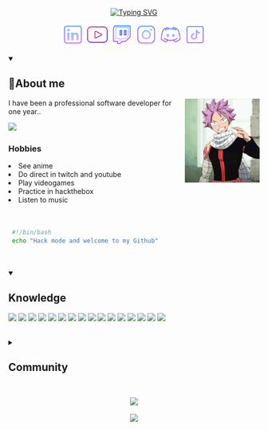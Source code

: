 <!-- Presentation -->
<p align="center">
  <a href="https://git.io/typing-svg">
    <img src="https://readme-typing-svg.demolab.com?font=Nerd+Fonts&pause=1000&color=FF0000&center=true&  vCenter=true&width=435&height=53&lines=Software+development;Ethical+Hacker" alt="Typing SVG" />
  </a>
</p>


<!-- Icons -->
<p align = "center">
  <!-- Linkedin -->
  <a href = 'https://www.linkedin.com/in/david-basantes-40bb97216/'><img alt = "linkedin" title= "Linkedin" src = "https://raw.githubusercontent.com/DAVIDS2405/DAVIDS2405/main/assets/linkedin.png" height = '45px'/></a>
  <!-- Youtube -->
  <a href = 'https://www.youtube.com/@d4vid924'><img alt="youtube" title= "Youtube" src="https://raw.githubusercontent.com/DAVIDS2405/DAVIDS2405/main/assets/youtube.webp" height='45px'/></a>
   <!-- Twitch -->
  <a href='https://www.twitch.tv/david2405s'><img alt="twitch" title= "Twitch" src="https://github.com/DAVIDS2405/DAVIDS2405/blob/main/assets/twitch.png?raw=true" height='45px'/></a>
  <!-- Instagram -->
  <a href='https://www.instagram.com/david2405s/'><img alt="instagram" title = "Instagram" src="https://raw.githubusercontent.com/DAVIDS2405/DAVIDS2405/main/assets/instagram.png" height='45px'/></a>
  <!-- Discord -->
  <a href='https://discord.gg/A8Uh2wsDSv'><img alt="discord" title = "Discord" src="https://raw.githubusercontent.com/DAVIDS2405/DAVIDS2405/main/assets/discord.png" height='45px'/></a>
  <!-- Tiktok -->
  <a href='https://www.tiktok.com/@davids2405'><img alt="tiktok" title = "Tiktok" src="https://raw.githubusercontent.com/DAVIDS2405/DAVIDS2405/main/assets/Tiktok.png" height='45px'/></a>
</p>

<!-- About me -->
<details open> 
  
  <summary><h2>🌠About me</h2></summary>
  <img width="150" alt="GIF" align="right" src="https://raw.githubusercontent.com/DAVIDS2405/DAVIDS2405/main/assets/natsu.gif">
  <p>
  I have been a professional software developer for one year..
  </p>
  <p>
    <a href = "https://david-dev.dev"> 
      <img src="https://img.shields.io/badge/Porfolio-ff0000?&style=for-the-badge&logoColor=white" />
    </a>
  </p>
  <h3>Hobbies</h3>
  <li>See anime</li>
  <li>Do direct in twitch and youtube</li>
  <li>Play videogames</li>
  <li>Practice in hackthebox</li>
  <li>Listen to music</li>
  
</details>
</br>
</br>

<!--presentation in bash -->
```bash 
 #!/bin/bash
 echo "Hack mode and welcome to my Github"
```
</br>
</br>

<details open> 
  <summary><h2>Knowledge</h2></summary>
  <p aling = "center">
  <!-- HTML -->
  <img src="https://img.shields.io/badge/HTML-e06b12?style=for-the-badge&logo=html5&logoColor=white" />
  <!-- CSS -->
  <img src="https://img.shields.io/badge/CSS-1283e0?&style=for-the-badge&logo=css3&logoColor=white" />
  <!-- Python -->
  <img src="https://img.shields.io/badge/Python-ff0000?&style=for-the-badge&logo=python&logoColor=white" />
  <img src="https://img.shields.io/badge/C++-000000?&style=for-the-badge&logo=cplusplus&logoColor=white" />
  <img src="https://img.shields.io/badge/MYSQL-800080?&style=for-the-badge&logo=mysql&logoColor=white" />
   <img src="https://img.shields.io/badge/Linux-e06b12?&style=for-the-badge&logo=linux&logoColor=white" />
   <img src="https://img.shields.io/badge/Windows-87ceeb?&style=for-the-badge&logo=windows&logoColor=white" />
   <img src="https://img.shields.io/badge/Git-800080?&style=for-the-badge&logo=git&logoColor=white" />
   <img src="https://img.shields.io/badge/GitHub-000000?&style=for-the-badge&logo=github&logoColor=white" />
   <img src="https://img.shields.io/badge/Java-007396?style=for-the-badge&logo=java&logoColor=white&labelColor=101010" />
   <img src="https://img.shields.io/badge/JavaScript-F7DF1E?style=for-the-badge&logo=javascript&logoColor=white&logoColor=white&labelColor=101010" />
   <img src="https://img.shields.io/badge/AWS-232F3E?style=for-the-badge&logo=amazon-aws&logoColor=white&labelColor=101010" />
   <img src="https://img.shields.io/badge/Firebase-FFCA28?style=for-the-badge&logo=firebase&logoColor=white&labelColor=101010" />
   <img src="https://img.shields.io/badge/Node.JS-339933?style=for-the-badge&logo=node.js&logoColor=white&labelColor=101010" />
   <img src="https://img.shields.io/badge/MongoDB-47A248?style=for-the-badge&logo=mongodb&logoColor=white&labelColor=101010" />
   <img src="https://img.shields.io/badge/MySQL-4479A1?style=for-the-badge&logo=mysql&logoColor=white&labelColor=101010" />
   
  </p>
  

</details>
</br>
<details>
 <summary>
  <h2>Community</h2>
 </summary>
  <p aling = "center">
  <a href="https://youtube.com/@d4vid924">
   <img src="https://img.shields.io/badge/YouTube-David-FF0000?style=for-the-badge&logo=youtube&logoColor=white&labelColor=101010"
  />
  </a>
  <a href="https://www.twitch.tv/david2405s">
   <img src="https://img.shields.io/badge/Twitch-David-9146FF?style=for-the-badge&logo=twitch&logoColor=white&labelColor=101010"
  />
  </a>
  <a href="https://www.instagram.com/david2405s">
   <img src="https://img.shields.io/badge/Instagram-@david2405s-E4405F?style=for-the-badge&logo=instagram&logoColor=white&labelColor=101010"
  />
  </a>
 <a href="https://www.tiktok.com/@davids2405">
   <img src="https://img.shields.io/badge/TikTok-@davids2405-69C9D0?style=for-the-badge&logo=tiktok&logoColor=white&labelColor=101010"
  />
  </a>
 <a href="https://www.linkedin.com/in/david-sebastian-basantes-lucero-40bb97216/">
   <img src="https://img.shields.io/badge/LinkedIn-Brais_Moure-0077B5?style=for-the-badge&logo=linkedin&logoColor=white&labelColor=101010"
  />
  </a>
  <a href="mailto:sebastian2405lucero@hotmail.com">
   <img src="https://img.shields.io/badge/sebastian2405lucero@hotmail.com-email_personal_(respuesta_lenta)-D14836?style=for-the-badge&logo=gmail&logoColor=white&labelColor=101010"
  />
  </a>

</details>
</br>
<!--Github stats -->
<p align="center" > 
  <a href="https://github.com/anuraghazra/github-readme-stats">
<img  src="https://github-readme-stats.vercel.app/api?username=DAVIDS2405&&show_icons=true&&count_private=true&&bg_color=000000&&text_color=E02C2C&&icon_color=F1F1F1&&border_color=BC020A&&border_radius=5&&title_color=F1F1F1"/>
  </a>

  
</p>
<p align="center">
<img  src="https://github-readme-stats.vercel.app/api/top-langs/?username=DAVIDS2405&layout=compact"/>
</p>





